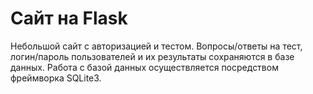 # Сайт на Flask
Небольшой сайт с авторизацией и тестом. Вопросы/ответы на тест, логин/пароль пользователей и их результаты сохраняются в базе данных. Работа с базой данных осуществляется посредством фреймворка SQLite3.